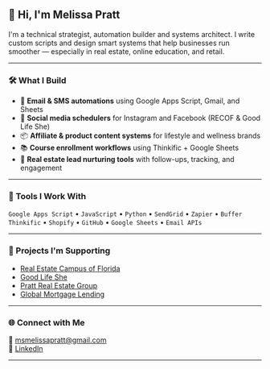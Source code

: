 ## 👋 Hi, I'm Melissa Pratt

I'm a technical strategist, automation builder and systems architect. I write custom scripts and design smart systems that help businesses run smoother — especially in real estate, online education, and retail.

---

### 🛠️ What I Build

- 📧 **Email & SMS automations** using Google Apps Script, Gmail, and Sheets
- 📲 **Social media schedulers** for Instagram and Facebook (RECOF & Good Life She)
- 📦 **Affiliate & product content systems** for lifestyle and wellness brands
- 📚 **Course enrollment workflows** using Thinkific + Google Sheets
- 🏡 **Real estate lead nurturing tools** with follow-ups, tracking, and engagement

---

### 🧰 Tools I Work With

`Google Apps Script` • `JavaScript` • `Python` • `SendGrid` • `Zapier` • `Buffer`  
`Thinkific` • `Shopify` • `GitHub` • `Google Sheets` • `Email APIs`

---

### 💼 Projects I'm Supporting

- [Real Estate Campus of Florida](https://www.myrealestatecampus.com)
- [Good Life She](https://goodlifeshe.com)
- [Pratt Real Estate Group](#)
- [Global Mortgage Lending](#)

---

### 🌐 Connect with Me

📧 msmelissapratt@gmail.com  
🔗 [LinkedIn](https://www.linkedin.com/in/melissappratt)

---
